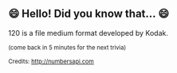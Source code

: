 ## 😄 Hello! Did you know that... 😄
120 is a file medium format developed by Kodak.

<sup>(come back in 5 minutes for the next trivia)</sup>


<sup>Credits: http://numbersapi.com</sup>
